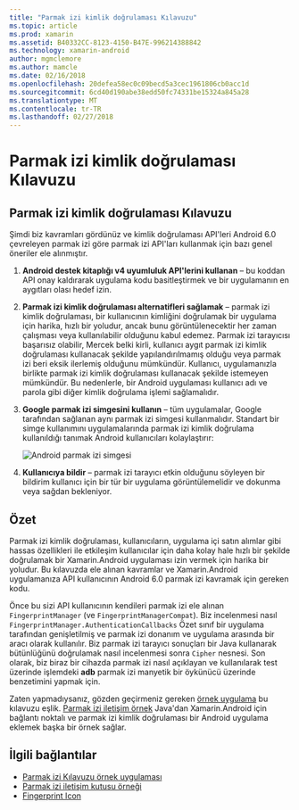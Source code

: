 ```yaml
---
title: "Parmak izi kimlik doğrulaması Kılavuzu"
ms.topic: article
ms.prod: xamarin
ms.assetid: B40332CC-8123-4150-B47E-996214388842
ms.technology: xamarin-android
author: mgmclemore
ms.author: mamcle
ms.date: 02/16/2018
ms.openlocfilehash: 20defea58ec0c09becd5a3cec1961806cb0acc1d
ms.sourcegitcommit: 6cd40d190abe38edd50fc74331be15324a845a28
ms.translationtype: MT
ms.contentlocale: tr-TR
ms.lasthandoff: 02/27/2018
---
```

# <a name="fingerprint-authentication-guidance"></a>Parmak izi kimlik doğrulaması Kılavuzu

## <a name="fingerprint-authentication-guidance"></a>Parmak izi kimlik doğrulaması Kılavuzu

Şimdi biz kavramları gördünüz ve kimlik doğrulaması API'leri Android 6.0 çevreleyen parmak izi göre parmak izi API'ları kullanmak için bazı genel öneriler ele alınmıştır.

1. **Android destek kitaplığı v4 uyumluluk API'lerini kullanan** &ndash; bu koddan API onay kaldırarak uygulama kodu basitleştirmek ve bir uygulamanın en aygıtları olası hedef izin.
2. **Parmak izi kimlik doğrulaması alternatifleri sağlamak** &ndash; parmak izi kimlik doğrulaması, bir kullanıcının kimliğini doğrulamak bir uygulama için harika, hızlı bir yoludur, ancak bunu görüntülenecektir her zaman çalışması veya kullanılabilir olduğunu kabul edemez. Parmak izi tarayıcısı başarısız olabilir, Mercek belki kirli, kullanıcı aygıt parmak izi kimlik doğrulaması kullanacak şekilde yapılandırılmamış olduğu veya parmak izi beri eksik ilerlemiş olduğunu mümkündür. Kullanıcı, uygulamanızla birlikte parmak izi kimlik doğrulaması kullanacak şekilde istemeyen mümkündür. Bu nedenlerle, bir Android uygulaması kullanıcı adı ve parola gibi diğer kimlik doğrulama işlemi sağlamalıdır.
3. **Google parmak izi simgesini kullanın** &ndash; tüm uygulamalar, Google tarafından sağlanan aynı parmak izi simgesi kullanmalıdır. Standart bir simge kullanımını uygulamalarında parmak izi kimlik doğrulama kullanıldığı tanımak Android kullanıcıları kolaylaştırır: 
    
    ![Android parmak izi simgesi](summary-images/ic-fp-40px.png)
    
4. **Kullanıcıya bildir** &ndash; parmak izi tarayıcı etkin olduğunu söyleyen bir bildirim kullanıcı için bir tür bir uygulama görüntülemelidir ve dokunma veya sağdan bekleniyor. 

## <a name="summary"></a>Özet

Parmak izi kimlik doğrulaması, kullanıcıların, uygulama içi satın alımlar gibi hassas özellikleri ile etkileşim kullanıcılar için daha kolay hale hızlı bir şekilde doğrulamak bir Xamarin.Android uygulaması izin vermek için harika bir yoludur. Bu kılavuzda ele alınan kavramlar ve Xamarin.Android uygulamanıza API kullanıcının Android 6.0 parmak izi kavramak için gereken kodu.

Önce bu sizi API kullanıcının kendileri parmak izi ele alınan `FingerprintManager` (ve `FingerprintManagerCompat`). Biz incelenmesi nasıl `FingerprintManager.AuthenticationCallbacks` Özet sınıf bir uygulama tarafından genişletilmiş ve parmak izi donanım ve uygulama arasında bir aracı olarak kullanılır. Biz parmak izi tarayıcı sonuçları bir Java kullanarak bütünlüğünü doğrulamak nasıl incelenmesi sonra `Cipher` nesnesi. Son olarak, biz biraz bir cihazda parmak izi nasıl açıklayan ve kullanılarak test üzerinde işlemdeki **adb** parmak izi manyetik bir öykünücü üzerinde benzetimini yapmak için. 

Zaten yapmadıysanız, gözden geçirmeniz gereken [örnek uygulama](https://github.com/xamarin/monodroid-samples/tree/master/FingerprintGuide) bu kılavuzu eşlik. [Parmak izi iletişim örnek](https://developer.xamarin.com/samples/monodroid/android-m/FingerprintDialog/) Java'dan Xamarin.Android için bağlantı noktalı ve parmak izi kimlik doğrulaması bir Android uygulama eklemek başka bir örnek sağlar.



## <a name="related-links"></a>İlgili bağlantılar

- [Parmak izi Kılavuzu örnek uygulaması](https://github.com/xamarin/monodroid-samples/tree/master/FingerprintGuide)
- [Parmak izi iletişim kutusu örneği](https://developer.xamarin.com/samples/monodroid/android-m/FingerprintDialog/)
- [Fingerprint Icon](https://developer.android.comhttps://developer.xamarin.com/samples/FingerprintDialog/res/drawable-hdpi/ic_fp_40px.html)
